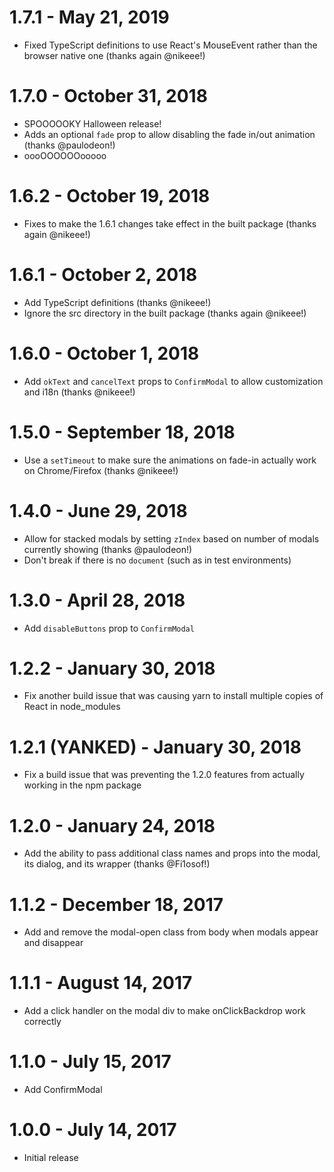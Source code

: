# 1.7.1 - May 21, 2019

* Fixed TypeScript definitions to use React's MouseEvent rather than the browser native one (thanks again @nikeee!)

# 1.7.0 - October 31, 2018 

* SPOOOOOKY Halloween release!
* Adds an optional `fade` prop to allow disabling the fade in/out animation (thanks @paulodeon!)
* oooOOOOOOooooo

# 1.6.2 - October 19, 2018

* Fixes to make the 1.6.1 changes take effect in the built package (thanks again @nikeee!)

# 1.6.1 - October 2, 2018

* Add TypeScript definitions (thanks @nikeee!)
* Ignore the src directory in the built package (thanks again @nikeee!)

# 1.6.0 - October 1, 2018

* Add `okText` and `cancelText` props to `ConfirmModal` to allow customization and i18n (thanks @nikeee!)

# 1.5.0 - September 18, 2018

* Use a `setTimeout` to make sure the animations on fade-in actually work on Chrome/Firefox (thanks @nikeee!)

# 1.4.0 - June 29, 2018

* Allow for stacked modals by setting `zIndex` based on number of modals currently showing (thanks @paulodeon!)
* Don't break if there is no `document` (such as in test environments)

# 1.3.0 - April 28, 2018

* Add `disableButtons` prop to `ConfirmModal`

# 1.2.2 - January 30, 2018

* Fix another build issue that was causing yarn to install multiple copies of React in node_modules

# 1.2.1 (YANKED) - January 30, 2018

* Fix a build issue that was preventing the 1.2.0 features from actually working in the npm package

# 1.2.0 - January 24, 2018

* Add the ability to pass additional class names and props into the modal, its dialog, and its wrapper (thanks @Fi1osof!)

# 1.1.2 - December 18, 2017

* Add and remove the modal-open class from body when modals appear and disappear

# 1.1.1 - August 14, 2017

* Add a click handler on the modal div to make onClickBackdrop work correctly

# 1.1.0 - July 15, 2017

* Add ConfirmModal

# 1.0.0 - July 14, 2017

* Initial release
